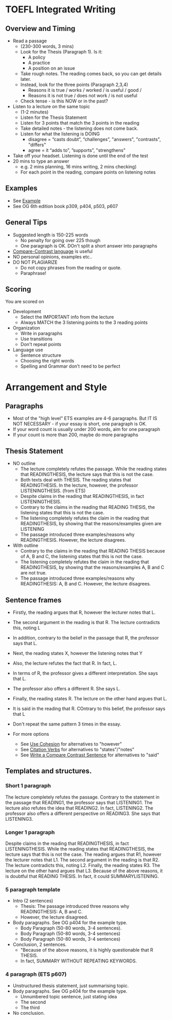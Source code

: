 # TOEFL Integrated Writing

## Overview and Timing
* Read a passage 
	* (230-300 words, 3 mins)   
	* Look for the Thesis (Paragraph 1). Is it:
		* A policy
		* A practice
		* A position on an issue
	* Take rough notes. The reading comes back, so you can get details later. 
	* Instead, look for the three points (Paragraph 2,3,4) 
		* Reasons it is true / works / worked / is useful / good / 
		* Reasons it is not true / does not work / is not useful
	* Check tense - is this NOW or in the past?
* Listen to a lecture on the same topic 
	* (1-2 minutes)  
	* Listen for the Thesis Statement
	* Listen for 3 points that match the 3 points in the reading  
	* Take detailed notes - the listening does not come back. 
	* Listen for what the listening is DOING
		* disagree =  “casts doubt”, “challenges”, "answers", "contrasts", "differs"
		* agree = it “adds to”, ”supports”, "strengthens" 
* Take off your headset. Listening is done until the end of the test
* 20 mins to type an answer 
	* e.g. 2 mins planning, 16 mins writing, 2 mins checking)
	* For each point in the reading, compare points on listening notes


## Examples

* See [Example](Examples-TOEFLIntegratedEssay)
* See OG 6th edition book p309, p404, p503, p607

## General Tips

* Suggested length is 150-225 words
	* No penalty for going over 225 though
	* One paragraph is OK. DOn't split a short answer into paragraphs
* [Compare-Contrast language](Style-WriteACompareContrastSentence) is useful 
* NO personal opinions, examples etc..
* DO NOT PLAGIARIZE
	*  Do not copy phrases from the reading or quote. 
	*  Paraphrase! 


## Scoring

You are scored on

* Development 
	*  Select the IMPORTANT info from the lecture  
	*  Always MATCH the 3 listening points to the 3 reading points 
* Organization
	*  Write in paragraphs 
	*  Use transitions 
	*  Don't repeat points 
* Language use 
	*  Sentence structure   
	*  Choosing the right words
	*  Spelling and Grammar don’t need to be perfect 


# Arrangement and Style

## Paragraphs

* Most of the "high level" ETS examples are 4-6 paragraphs. But IT IS NOT NECESSARY - if your essay is short, one paragraph is OK. 
* If your word count is usually under 200 words, aim for one paragraph 
* If your count is more than 200, maybe do more paragraphs
 
## Thesis Statement 

* NO outline
	* The lecture completely refutes the passage. While the reading states that READINGTHESIS, the lecture says that this is not the case.
	* Both texts deal with THESIS. The reading states that READINGTHESIS. In the lecture, however, the professor LISTENINGTHESIS. (from ETS)
	* Despite claims in the reading that READINGTHESIS, in fact LISTENINGTHESIS.
	* Contrary to the claims in the reading that READING THESIS, the listening states that this is not the case. 
	* The listening completely refutes the claim in the reading that READINGTHESIS, by showing that the reasons/examples given are LISTENING
	* The passage introduced three examples/reasons why READINGTHESIS. However, the lecture disagrees.
* With outline  
	* Contrary to the claims in the reading that READING THESIS because of A, B and C, the listening states that this is not the case. 
	* The listening completely refutes the claim in the reading that READINGTHESIS, by showing that the reasons/examples A, B and C are not true. 
	* The passage introduced three examples/reasons why READINGTHESIS: A, B and C. However, the lecture disagrees.


## Sentence frames

* Firstly, the reading argues that R, however the lecturer notes that L. 
* The second argument in the reading is that R. The lecture contradicts this, noting L
* In addition, contrary to the belief in the passage that R, the professor says that L.
* Next, the reading states X, however the listening notes that Y
* Also, the lecture refutes the fact that R. In fact, L.
* In terms of R, the professor gives a different interpretation. She says that L.
* The professor also offers a different R. She says L.
* Finally, the reading states R. The lecture on the other hand argues that L. 
* It is said in the reading that R. COntrary to this belief, the professor says that L

* Don't repeat the same pattern 3 times in the essay. 
* For more options
	* See [Use Cohesion](Style-UseCohesion) for alternatives to "however"
	* See [Citation Verbs](Invention-CitationVerbs) for alternatives to "states"/"notes"
	* See [Write a Compare Contrast Sentence](Style-WriteACompareContrastSentence) for alternatives to "said"

## Templates and structures.  

### Short 1 paragraph

The lecture completely refutes the passage. Contrary to the statement in the passage that READING1, the professor says that LISTENING1. The lecture also refutes the idea that READING2. In fact, LISTENING2. The professor also offers a different perspective on READING3. She says that LISTENING3.

### Longer 1 paragraph

Despite claims in the reading that READINGTHESIS, in fact LISTENINGTHESIS. While the reading states that READINGTHESIS, the lecture says that this is not the case. The reading argues that R1, however the lecturer notes that L1. The second argument in the reading is that R2. The lecture contradicts this, noting L2. Finally, the reading states R3. The lecture on the other hand argues that L3. Because of the above reasons, it is doubtful that READING THESIS. In fact, it could  SUMMARYLISTENING.

### 5 paragraph template 

*  Intro (2 sentences)
	*  Thesis: The passage introduced three reasons why READINGTHESIS: A, B and C. 
	* However, the lecture disagreed. 
* Body paragraphs. See OG p404 for the example type. 
	*  Body Paragraph (50-80 words, 3-4 sentences). 
	*  Body Paragraph (50-80 words, 3-4 sentences)
	*  Body Paragraph (50-80 words, 3-4 sentences)
*  Conclusion, 2 sentences. 
	* "Because of the above reasons, it is highly questionable that R THESIS.
	* In fact, SUMMARY WITHOUT REPEATING KEYWORDS.

### 4 paragraph (ETS p607)
* Unstructured thesis statement, just summarising topic. 
* Body paragraphs. See OG p404 for the example type. 
	*  Unnumbered topic sentence, just stating idea  
	*  The second 
	*  The third  
*  No conclusion. 
